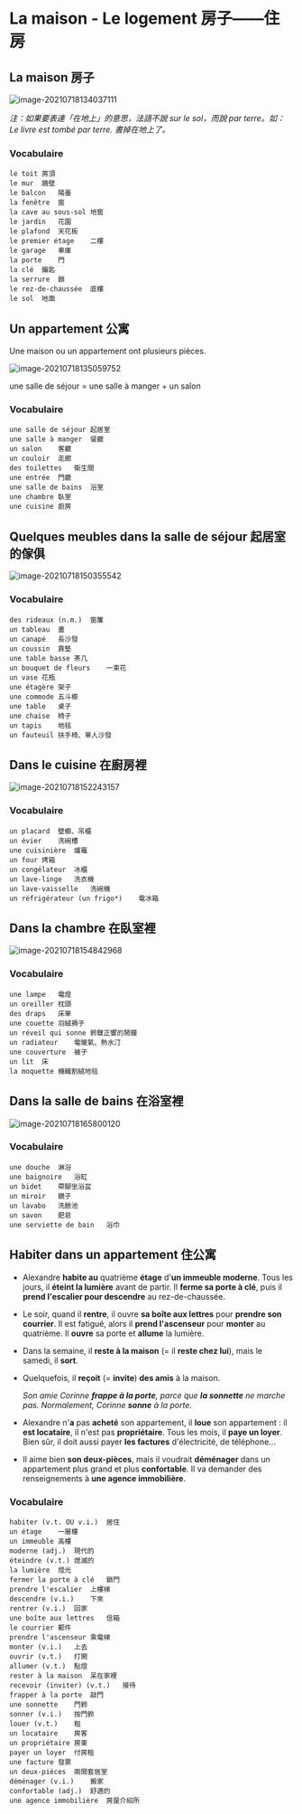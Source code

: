 # La maison - Le logement 房子——住房

## La maison 房子

![image-20210718134037111](../images/image-20210718134037111.png)

*注：如果要表達「在地上」的意思，法語不說 sur le sol，而說 par terre。如：Le livre est tombé par terre. 書掉在地上了。*

### Vocabulaire

```
le toit	房頂
le mur	牆壁
le balcon	陽臺
la fenêtre	窗
la cave au sous-sol	地窖
le jardin	花園
le plafond	天花板
le premier étage	二樓
le garage	車庫
la porte	門
la clé	鑰匙
la serrure	鎖
le rez-de-chaussée	底樓
le sol	地面
```

## Un appartement 公寓

Une maison ou un appartement ont plusieurs pièces.

![image-20210718135059752](../images/image-20210718135059752.png)

une salle de séjour = une salle à manger + un salon

### Vocabulaire

```
une salle de séjour	起居室
une salle à manger	餐廳
un salon	客廳
un couloir	走廊
des toilettes	衛生間
une entrée	門廳
une salle de bains	浴室
une chambre	臥室
une cuisine	廚房
```

## Quelques meubles dans la salle de séjour 起居室的傢俱

![image-20210718150355542](../images/image-20210718150355542.png)

### Vocabulaire

```
des rideaux (n.m.)	窗簾
un tableau	畫
un canapé	長沙發
un coussin	靠墊
une table basse	茶几
un bouquet de fleurs	一束花
un vase	花瓶
une étagère	架子
une commode	五斗櫥
une table	桌子
une chaise	椅子
un tapis	地毯
un fauteuil	扶手椅、單人沙發
```

## Dans le cuisine 在廚房裡

![image-20210718152243157](../images/image-20210718152243157.png)

### Vocabulaire

```
un placard	壁櫥、吊櫃
un évier	洗碗槽
une cuisinière	爐竈
un four	烤箱
un congélateur	冰櫃
un lave-linge	洗衣機
un lave-vaisselle	洗碗機
un réfrigérateur (un frigo*)	電冰箱
```

## Dans la chambre 在臥室裡

![image-20210718154842968](../images/image-20210718154842968.png)

### Vocabulaire

```
une lampe	電燈
un oreiller	枕頭
des draps	床單
une couette	羽絨褥子
un réveil qui sonne	鈴聲正響的鬧鐘
un radiateur	電暖氣、熱水汀
une couverture	被子
un lit	床
la moquette	機織割絨地毯
```

## Dans la salle de bains 在浴室裡

![image-20210718165800120](../images/image-20210718165800120.png)

### Vocabulaire

```
une douche	淋浴
une baignoire	浴缸
un bidet	帶腳坐浴盆
un miroir	鏡子
un lavabo	洗臉池
un savon	肥皂
une serviette de bain	浴巾
```

## Habiter dans un appartement 住公寓

* Alexandre **habite au** quatrième **étage** d'**un immeuble moderne**. Tous les jours, il **éteint la lumière** avant de partir. Il **ferme sa porte à clé**, puis il **prend l'escalier pour descendre** au rez-de-chaussée.

* Le soir, quand il **rentre**, il ouvre **sa boîte aux lettres** pour **prendre son courrier**. Il est fatigué, alors il **prend l'ascenseur** pour **monter** au quatrième. Il **ouvre** sa porte et **allume** la lumière.

* Dans la semaine, il **reste à la maison** (= il **reste chez lui**), mais le samedi, il **sort**.

* Quelquefois, il **reçoit** (= **invite**) **des amis** à la maison.

    *Son amie Corinne **frappe à la porte**, parce que **la sonnette** ne marche pas. Normalement, Corinne **sonne** à la porte.*

* Alexandre n'**a** pas **acheté** son appartement, il **loue** son appartement : il **est locataire**, il n'est pas **propriétaire**. Tous les mois, il **paye un loyer**. Bien sûr, il doit aussi payer **les factures** d'électricité, de téléphone...

* Il aime bien **son deux-pièces**, mais il voudrait **déménager** dans un appartement plus grand et plus **confortable**. Il va demander des renseignements à **une agence immobilière**.

### Vocabulaire

```
habiter (v.t. OU v.i.)	居住
un étage	一層樓
un immeuble	高樓
moderne (adj.)	現代的
éteindre (v.t.)	熄滅的
la lumière	燈光
fermer la porte à clé	鎖門
prendre l'escalier	上樓梯
descendre (v.i.)	下來
rentrer (v.i.)	回家
une boîte aux lettres	信箱
le courrier	郵件
prendre l'ascenseur	乘電梯
monter (v.i.)	上去
ouvrir (v.t.)	打開
allumer (v.t.)	點燈
rester à la maison	呆在家裡
recevoir (inviter) (v.t.)	接待
frapper à la porte	敲門
une sonnette	門鈴
sonner (v.i.)	按門鈴
louer (v.t.)	租
un locataire	房客
un propriétaire	房東
payer un loyer	付房租
une facture	發票
un deux-pièces	兩間套居室
déménager (v.i.)	搬家
confortable (adj.)	舒適的
une agence immobilière	房屋介紹所
```

